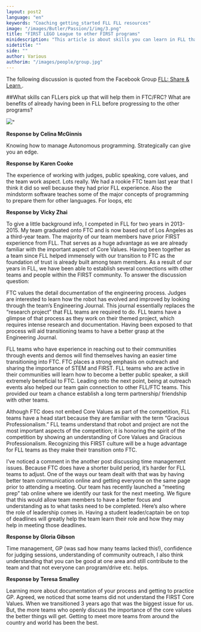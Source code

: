 ```yaml
---
layout: post2
language: "en"
keywords: "Coaching getting_started FLL FLL resources"
image: "/images/Butler/Passion/1/img/3.png"
title: "FIRST LEGO League to other FIRST programs"
minidescription: "This article is about skills you can learn in FLL that you can use in other programs."
sidetitle: ""
side: ""
author: Various
authorim: "/images/people/group.jpg"
---
```


The following discussion is quoted from the Facebook Group <a href="https://www.facebook.com/groups/FLLShareandLearn/">FLL: Share & Learn </a>.

##What skills can FLLers pick up that will help them in FTC/FRC? What are benefits of already having been in FLL before progressing to the other programs?

<img src="/images/coachcorner/FIRSTPrograms.png" style="max-width: 100%" />"


**Response by Celina McGinnis**

Knowing how to manage Autonomous programming. Strategically can give you an edge.

**Response by Karen Cooke**

The experience of working with judges, public speaking, core values, and the team work aspect. Lots really. We had a rookie FTC team last year that I think it did so well because they had prior FLL experience. Also the mindstorm software teaches some of the major concepts of programming to prepare them for other languages. For loops, etc

**Response by Vicky Zhai** 

To give a little background info, I competed in FLL for two years in 2013-2015. My team graduated onto FTC and is now based out of Los Angeles as a third-year team. The majority of our team members have prior FIRST experience from FLL. That serves as a huge advantage as we are already familiar with the important aspect of Core Values. Having been together as a team since FLL helped immensely with our transition to FTC as the foundation of trust is already built among team members. As a result of our years in FLL, we have been able to establish several connections with other teams and people within the FIRST community. To answer the discussion question:

FTC values the detail documentation of the engineering process. Judges are interested to learn how the robot has evolved and improved by looking through the team’s Engineering Journal. This journal essentially replaces the “research project” that FLL teams are required to do. FLL teams have a glimpse of that process as they work on their themed project, which requires intense research and documentation. Having been exposed to that process will aid transitioning teams to have a better grasp at the Engineering Journal. 

FLL teams who have experience in reaching out to their communities through events and demos will find themselves having an easier time transitioning into FTC. FTC places a strong emphasis on outreach and sharing the importance of STEM and FIRST. FLL teams who are active in their communities will learn how to become a better public speaker, a skill extremely beneficial to FTC. Leading onto the next point, being at outreach events also helped our team gain connection to other FLL/FTC teams. This provided our team a chance establish a long term partnership/ friendship with other teams. 

Although FTC does not embed Core Values as part of the competition, FLL teams have a head start because they are familiar with the term “Gracious Professionalism.” FLL teams understand that robot and project are not the most important aspects of the competition; it is honoring the spirit of the competition by showing an understanding of Core Values and Gracious Professionalism. Recognizing this FIRST culture will be a huge advantage for FLL teams as they make their transition onto FTC.

 I’ve noticed a comment in the another post discussing time management issues. Because FTC does have a shorter build period, it’s harder for FLL teams to adjust. One of the ways our team dealt with that was by having better team communication online and getting everyone on the same page prior to attending a meeting. Our team has recently launched a “meeting prep” tab online where we identify our task for the next meeting. We figure that this would allow team members to have a better focus and understanding as to what tasks need to be completed. Here’s also where the role of leadership comes in. Having a student leader/captain be on top of deadlines will greatly help the team learn their role and how they may help in meeting those deadlines.

**Response by Gloria Gibson** 

Time management, GP (was sad how many teams lacked this!), confidence for judging sessions, understanding of community outreach, I also think understanding that you can be good at one area and still contribute to the team and that not everyone can program/drive etc. helps.

**Response by Teresa Smalley** 

Learning more about documentation of your process and getting to practice GP. Agreed, we noticed that some teams did not understand the FIRST Core Values. When we transitioned 3 years ago that was the biggest issue for us. But, the more teams who openly discuss the importance of the core values the better things will get. Getting to meet more teams from around the country and world has been the best.
